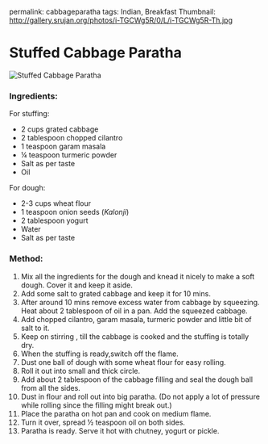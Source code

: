 permalink: cabbageparatha
tags: Indian, Breakfast
Thumbnail: http://gallery.srujan.org/photos/i-TGCWg5R/0/L/i-TGCWg5R-Th.jpg

# Stuffed Cabbage Paratha
![Stuffed Cabbage Paratha](http://gallery.srujan.org/photos/i-TGCWg5R/0/L/i-TGCWg5R-L.jpg)

### Ingredients:

For stuffing:
* 2 cups grated cabbage
* 2 tablespoon chopped cilantro
* 1 teaspoon garam masala
* ¼ teaspoon turmeric powder
* Salt as per taste
* Oil

For dough:
* 2-3 cups wheat flour
* 1 teaspoon onion seeds (_Kalonji_)
* 2 tablespoon yogurt
* Water
* Salt as per taste

### Method:
1. Mix all the ingredients for the dough and knead it nicely to make a soft dough. Cover it and keep it aside. 
2. Add some salt to grated cabbage and keep it for 10 mins.
3. After around 10 mins remove excess water from cabbage by squeezing.
 Heat about 2 tablespoon of oil in a pan. Add the squeezed cabbage.
4. Add chopped cilantro, garam masala, turmeric powder and little bit of salt to it.
5. Keep on stirring , till the cabbage is cooked and the stuffing is totally dry.
6. When the stuffing is ready,switch off the flame.
7. Dust one ball of dough with some wheat flour for easy rolling.
8. Roll it out into small and thick circle. 
9. Add about 2 tablespoon of the cabbage filling and seal the dough ball from all the sides.
10. Dust in flour and roll out into big paratha. (Do not apply a lot of pressure while rolling since the filling might break out.)
11. Place the paratha on hot pan and cook on medium flame.
13. Turn it over, spread ½ teaspoon oil on both sides.
14. Paratha is ready. Serve it hot with chutney, yogurt or pickle.
